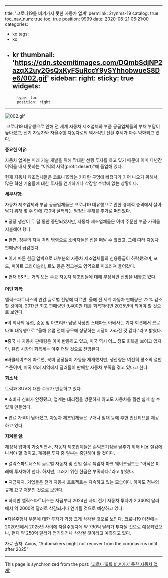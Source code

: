 
---
title: '코로나19를 비켜가지 못한 자동차 업계'
permlink: 2rynms-19
catalog: true
toc_nav_num: true
toc: true
position: 9999
date: 2020-06-21 06:21:00
categories:
- ko
tags:
- ko
- kr
thumbnail: 'https://cdn.steemitimages.com/DQmbSdjNP2azqX2uy2GsQxKyFSuRccY9ySYhhobwueS8De6/002.gif'
sidebar:
    right:
        sticky: true
widgets:
    -
        type: toc
        position: right
---


![002.gif](https://cdn.steemitimages.com/DQmbSdjNP2azqX2uy2GsQxKyFSuRccY9ySYhhobwueS8De6/002.gif)

﻿
코로나19 대유행으로 인해 전 세계 자동차 제조업체와 부품 공급업체들의 부채 부담이 높아졌고, 전기 자동차와 자율주행 자동차로의 역사적인 전환 추세가 아주 약화되고 있다.


**중요한 이유:**


자동차 업계는 미래 기술 개발을 위해 막대한 선행 투자를 하고 있기 때문에 이미 다년간 이익을 내지 못하는 "이익의 사막(profit desert)"에 돌입해 있다.

현재 자동차 제조업체들은 코로나19라는 커다란 구멍에 빠졌다가 기어 나오기 위해서, 많은 혁신 기술들에 대한 투자를 연기하거나 삭감할 수밖에 없는 상황이다.


**세부사항:**


자동차 제조업체와 부품 공급업체들은 코로나19 대유행으로 인한 경제적 충격에서 살아남기 위해 몇 주 만에 720억 달러라는 엄청난 부채를 추가로 떠안았다.


◾ 공장 생산이 두 달 동안 중단되었지만, 자동차 제조업체들은 이미 주문한 부품 가격을 지불해야 했다.


◾ 한편, 정부의 자택 격리 명령으로 소비자들은 집을 떠날 수 없었고, 그에 따라 자동차 판매량이 급감했다.


◾ 이에 따른 현금 압박으로 대부분의 자동차 제조업체들의 신용등급이 하락했으며, 포드, 피아트 크라이슬러, 르노 등은 정크본드 영역으로 미끄러져 들어갔다.


◾ 현재 S&P는 거의 모든 주요 자동차 제조업들에 대해 부정적인 전망을 내놓고 있다.


**더딘 회복:**


앨릭스파트너스의 연간 글로벌 전망에 따르면, 올해 전 세계 자동차 판매량은 22% 감소할 것이며, 2017년 최고 판매량인 9,400만 대를 회복하려면 2025년이 되어야 할 것으로 보인다.


◾이 회사의 유럽, 중동 및 아프리카 담당 사장인 스테파노 아베사는 기자 회견에서 코로나19 대유행으로 "올해 유럽 전체 규모에 상당하는 시장이 사라진 것 같다."라고 밝혔다.


◾중국 내 자동차 판매량은 이미 반등하고 있고, 미국 역시 어느 정도 회복을 보이고 있지만, 유럽 시장의 회복세는 아주 더딜 것으로 전망된다.


◾바클레이즈에 따르면, 북미 공장들이 가동을 재개했지만, 생산량은 여전히 평소의 절반 수준이며, 미국 여러 지역에서 딜러들이 판매할 자동차 부족을 겪고 있다고 한다.


**희소식:**


트럭과 SUV에 대한 수요가 반등하고 있다.


◾ 소비자 신뢰가 안정됐고, 업계는 대리점을 방문하지 않고도 자동차를 훨씬 쉽게 살 수 있게 만들었다.


◾ 연료 가격이 낮아졌고, 자동차 제조업체들은 구매나 임대 등에 후한 인센티브를 제공하고 있다.


**지켜볼 일:**


재정적 압박이 가중되면서, 자동차 제조업체들은 손익분기점을 낮추기 위해 비용 절감에 나서야 할 것이고, 계획된 투자 중 일부는 중단해야 할 것이다.


◾ 앨릭스파트너스의 글로벌 자동차 및 산업 실무 책임자 마크 웨이크필드는 "아직은 미래에 투자해야 한다. 하지만, 그러기 위한 현금은 부족하다."라고 밝혔다.


◾ 지금까지, 기업들은 전기 자동차 프로젝트는 지속하고 있는 모습이다. 아마도 정부의 규제 요구 때문인 것으로 보인다.


◾ 하지만 앨릭스파트너스는 지금부터 2024년 사이 전기 자동차 투자가 2,340억 달러에서 약 2000억 달러로 삭감되거나 연기될 것으로 예상하고 있다.


◾자율주행차 부문에 대한 투자가 가장 크게 삭감될 것으로 보인다. 코로나19 이전에는 2020년에서 2025년 사이에 자율주행차에 약 790억 달러가 투자될 것으로 예상되었으나, 현재 약 250억 달러가 연기되거나 삭감될 것이라고 예측되고 있다.


자료 출처: Axios, "Automakers might not recover from the coronavirus until after 2025"

- - -

This page is synchronized from the post: ['코로나19를 비켜가지 못한 자동차 업계'](https://steemit.com/@pius.pius/2rynms-19)
